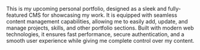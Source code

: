 This is my upcoming personal portfolio, designed as a sleek and fully-featured CMS for showcasing my work. It is equipped with seamless content management capabilities, allowing me to easily add, update, and manage projects, skills, and other portfolio sections. Built with modern web technologies, it ensures fast performance, secure authentication, and a smooth user experience while giving me complete control over my content.
